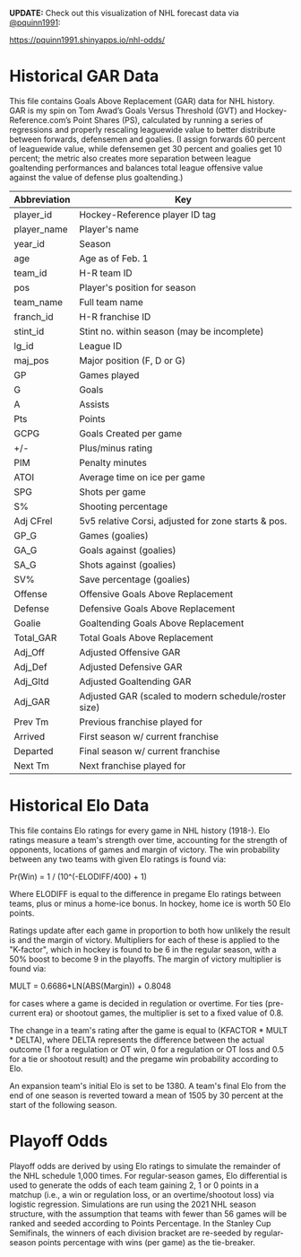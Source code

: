 **UPDATE:** Check out this visualization of NHL forecast data via [@pquinn1991](https://github.com/pquinn1991):

https://pquinn1991.shinyapps.io/nhl-odds/

# Historical GAR Data
This file contains Goals Above Replacement (GAR) data for NHL history. GAR is my spin on Tom Awad’s Goals Versus Threshold (GVT) and Hockey-Reference.com’s Point Shares (PS), calculated by running a series of regressions and properly rescaling leaguewide value to better distribute between forwards, defensemen and goalies. (I assign forwards 60 percent of leaguewide value, while defensemen get 30 percent and goalies get 10 percent; the metric also creates more separation between league goaltending performances and balances total league offensive value against the value of defense plus goaltending.)


| Abbreviation |                         Key                          |
|--------------|------------------------------------------------------|
| player_id    | Hockey-Reference player ID tag                       |
| player_name  | Player's name                                        |
| year_id      | Season                                               |
| age          | Age as of Feb. 1                                     |
| team_id      | H-R team ID                                          |
| pos          | Player's position for season                         |
| team_name    | Full team name                                       |
| franch_id    | H-R franchise ID                                     |
| stint_id     | Stint no. within season (may be incomplete)          |
| lg_id        | League ID                                            |
| maj_pos      | Major position (F, D or G)                           |
| GP           | Games played                                         |
| G            | Goals                                                |
| A            | Assists                                              |
| Pts          | Points                                               |
| GCPG         | Goals Created per game                               |
| +/-          | Plus/minus rating                                    |
| PIM          | Penalty minutes                                      |
| ATOI         | Average time on ice per game                         |
| SPG          | Shots per game                                       |
| S%           | Shooting percentage                                  |
| Adj CFrel    | 5v5 relative Corsi, adjusted for zone starts & pos.  |
| GP_G         | Games (goalies)                                      |
| GA_G         | Goals against (goalies)                              |
| SA_G         | Shots against (goalies)                              |
| SV%          | Save percentage (goalies)                            |
| Offense      | Offensive Goals Above Replacement                    |
| Defense      | Defensive Goals Above Replacement                    |
| Goalie       | Goaltending Goals Above Replacement                  |
| Total_GAR    | Total Goals Above Replacement                        |
| Adj_Off      | Adjusted Offensive GAR                               |
| Adj_Def      | Adjusted Defensive GAR                               |
| Adj_Gltd     | Adjusted Goaltending GAR                             |
| Adj_GAR      | Adjusted GAR (scaled to modern schedule/roster size) |
| Prev Tm      | Previous franchise played for                        |
| Arrived      | First season w/ current franchise                    |
| Departed     | Final season w/ current franchise                    |
| Next Tm      | Next franchise played for                            |

# Historical Elo Data

This file contains Elo ratings for every game in NHL history (1918-). Elo ratings measure a team's strength over time, accounting for the strength of opponents, locations of games and margin of victory. The win probability between any two teams with given Elo ratings is found via:

Pr(Win) = 1 / (10^(-ELODIFF/400) + 1)

Where ELODIFF is equal to the difference in pregame Elo ratings between teams, plus or minus a home-ice bonus. In hockey, home ice is worth 50 Elo points.

Ratings update after each game in proportion to both how unlikely the result is and the margin of victory. Multipliers for each of these is applied to the "K-factor", which in hockey is found to be 6 in the regular season, with a 50% boost to become 9 in the playoffs. The margin of victory multiplier is found via:

MULT = 0.6686*LN(ABS(Margin)) + 0.8048

for cases where a game is decided in regulation or overtime. For ties (pre-current era) or shootout games, the multiplier is set to a fixed value of 0.8.

The change in a team's rating after the game is equal to (KFACTOR * MULT * DELTA), where DELTA represents the difference between the actual outcome (1 for a regulation or OT win, 0 for a regulation or OT loss and 0.5 for a tie or shootout result) and the pregame win probability according to Elo.

An expansion team's initial Elo is set to be 1380. A team's final Elo from the end of one season is reverted toward a mean of 1505 by 30 percent at the start of the following season.

# Playoff Odds

Playoff odds are derived by using Elo ratings to simulate the remainder of the NHL schedule 1,000 times. For regular-season games, Elo differential is used to generate the odds of each team gaining 2, 1 or 0 points in a matchup (i.e., a win or regulation loss, or an overtime/shootout loss) via logistic regression. Simulations are run using the 2021 NHL season structure, with the assumption that teams with fewer than 56 games will be ranked and seeded according to Points Percentage. In the Stanley Cup Semifinals, the winners of each division bracket are re-seeded by regular-season points percentage with wins (per game) as the tie-breaker.

